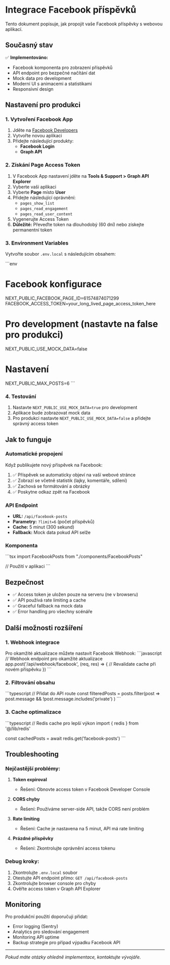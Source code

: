 # Integrace Facebook příspěvků

Tento dokument popisuje, jak propojit vaše Facebook příspěvky s webovou aplikací.

## Současný stav

✅ **Implementováno:**
- Facebook komponenta pro zobrazení příspěvků
- API endpoint pro bezpečné načítání dat
- Mock data pro development
- Moderní UI s animacemi a statistikami
- Responsivní design

## Nastavení pro produkci

### 1. Vytvoření Facebook App

1. Jděte na [Facebook Developers](https://developers.facebook.com/)
2. Vytvořte novou aplikaci
3. Přidejte následující produkty:
   - **Facebook Login**
   - **Graph API**

### 2. Získání Page Access Token

1. V Facebook App nastavení jděte na **Tools & Support > Graph API Explorer**
2. Vyberte vaši aplikaci
3. Vyberte **Page** místo **User** 
4. Přidejte následující oprávnění:
   - `pages_show_list`
   - `pages_read_engagement` 
   - `pages_read_user_content`
5. Vygenerujte Access Token
6. **Důležité:** Převeďte token na dlouhodobý (60 dní) nebo získejte permanentní token

### 3. Environment Variables

Vytvořte soubor `.env.local` s následujícím obsahem:

\`\`\`env
# Facebook konfigurace
NEXT_PUBLIC_FACEBOOK_PAGE_ID=61574874071299
FACEBOOK_ACCESS_TOKEN=your_long_lived_page_access_token_here

# Pro development (nastavte na false pro produkci)
NEXT_PUBLIC_USE_MOCK_DATA=false

# Nastavení
NEXT_PUBLIC_MAX_POSTS=6
\`\`\`

### 4. Testování

1. Nastavte `NEXT_PUBLIC_USE_MOCK_DATA=true` pro development
2. Aplikace bude zobrazovat mock data
3. Pro produkci nastavte `NEXT_PUBLIC_USE_MOCK_DATA=false` a přidejte správný access token

## Jak to funguje

### Automatické propojení
Když publikujete nový příspěvek na Facebook:
1. ✅ Příspěvek se automaticky objeví na vaší webové stránce
2. ✅ Zobrazí se včetně statistik (lajky, komentáře, sdílení)
3. ✅ Zachová se formátování a obrázky
4. ✅ Poskytne odkaz zpět na Facebook

### API Endpoint
- **URL:** `/api/facebook-posts`
- **Parametry:** `?limit=6` (počet příspěvků)
- **Cache:** 5 minut (300 sekund)
- **Fallback:** Mock data pokud API selže

### Komponenta
\`\`\`tsx
import FacebookPosts from "./components/FacebookPosts"

// Použití v aplikaci
<FacebookPosts maxPosts={6} />
\`\`\`

## Bezpečnost

- ✅ Access token je uložen pouze na serveru (ne v browseru)
- ✅ API používá rate limiting a cache
- ✅ Graceful fallback na mock data
- ✅ Error handling pro všechny scénáře

## Další možnosti rozšíření

### 1. Webhook integrace
Pro okamžité aktualizace můžete nastavit Facebook Webhook:
\`\`\`javascript
// Webhook endpoint pro okamžité aktualizace
app.post('/api/webhook/facebook', (req, res) => {
  // Revalidate cache při novém příspěvku
})
\`\`\`

### 2. Filtrování obsahu
\`\`\`typescript
// Přidat do API route
const filteredPosts = posts.filter(post => 
  post.message && !post.message.includes('private')
)
\`\`\`

### 3. Cache optimalizace
\`\`\`typescript
// Redis cache pro lepší výkon
import { redis } from '@/lib/redis'

const cachedPosts = await redis.get('facebook-posts')
\`\`\`

## Troubleshooting

### Nejčastější problémy:

1. **Token expiroval**
   - Řešení: Obnovte access token v Facebook Developer Console

2. **CORS chyby**
   - Řešení: Používáme server-side API, takže CORS není problém

3. **Rate limiting**
   - Řešení: Cache je nastavena na 5 minut, API má rate limiting

4. **Prázdné příspěvky**
   - Řešení: Zkontrolujte oprávnění access tokenu

### Debug kroky:
1. Zkontrolujte `.env.local` soubor
2. Otestujte API endpoint přímo: `GET /api/facebook-posts`
3. Zkontrolujte browser console pro chyby
4. Ověřte access token v Graph API Explorer

## Monitoring

Pro produkční použití doporučuji přidat:
- Error logging (Sentry)
- Analytics pro sledování engagement
- Monitoring API uptime
- Backup strategie pro případ výpadku Facebook API

---

*Pokud máte otázky ohledně implementace, kontaktujte vývojáře.*
